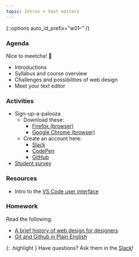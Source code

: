 ```yaml
---
topic: Intros + text editors
---
```


{::options auto_id_prefix="w01-" /}
<!-- {: .aside-wrapper}
<span class="highlighter">
[W01 Slides](files/w01.min.pdf){:target="_blank"} (PDF, 589 KB)
</span> -->

### Agenda
Nice to meetcha! <span class="text-larger">👋</span>

- Introductions
- Syllabus and course overview
- Challenges and possibilities of web design
- Meet your text editor


### Activities
- Sign-up-a-palooza
    - Download these:
        - [Firefox (browser)](https://www.mozilla.org/en-US/firefox/new/)
        - [Google Chrome (browser)](https://www.google.com/chrome/)
    - Create an account here:
        - [Slack](https://join.slack.com/t/mica-web/shared_invite/enQtNTI4OTU5MzMxNDkyLWFhMWQwMjY4MWZjZDM0OGM3MTc1YWM1NjgxOWY3NGQ1ZWI5ZGMzYjlkZDdmODE2ZTFjY2JiNjAyYWE4NmZjYzI)
        - [CodePen](http://codepen.io/)
        - [GitHub](https://github.com/)
- [Student survey](https://goo.gl/forms/55hPtnbO7Csdgrof2)


### Resources
- Intro to the [VS Code user interface](https://code.visualstudio.com/docs/getstarted/userinterface)


### Homework
Read the following:
- [A brief history of web design for designers](http://blog.froont.com/brief-history-of-web-design-for-designers/)
- [Git and Github in Plain English](https://blog.red-badger.com/2016/11/29/gitgithub-in-plain-english)

{: .highlight }
Have questions? Ask them in the [Slack](https://mica-web.slack.com/)!
